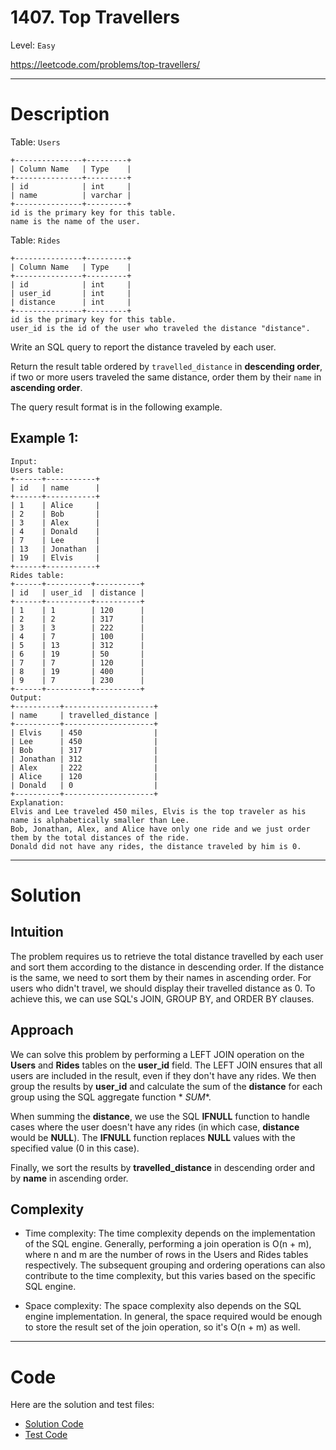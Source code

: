 # 1407. Top Travellers

Level: `Easy`

https://leetcode.com/problems/top-travellers/

---

# Description

Table: `Users`

    +---------------+---------+
    | Column Name   | Type    |
    +---------------+---------+
    | id            | int     |
    | name          | varchar |
    +---------------+---------+
    id is the primary key for this table.
    name is the name of the user.

Table: `Rides`

    +---------------+---------+
    | Column Name   | Type    |
    +---------------+---------+
    | id            | int     |
    | user_id       | int     |
    | distance      | int     |
    +---------------+---------+
    id is the primary key for this table.
    user_id is the id of the user who traveled the distance "distance".

Write an SQL query to report the distance traveled by each user.

Return the result table ordered by `travelled_distance` in **descending order**, if two or more users traveled the same
distance, order them by their `name` in **ascending order**.

The query result format is in the following example.

## Example 1:

    Input:
    Users table:
    +------+-----------+
    | id   | name      |
    +------+-----------+
    | 1    | Alice     |
    | 2    | Bob       |
    | 3    | Alex      |
    | 4    | Donald    |
    | 7    | Lee       |
    | 13   | Jonathan  |
    | 19   | Elvis     |
    +------+-----------+
    Rides table:
    +------+----------+----------+
    | id   | user_id  | distance |
    +------+----------+----------+
    | 1    | 1        | 120      |
    | 2    | 2        | 317      |
    | 3    | 3        | 222      |
    | 4    | 7        | 100      |
    | 5    | 13       | 312      |
    | 6    | 19       | 50       |
    | 7    | 7        | 120      |
    | 8    | 19       | 400      |
    | 9    | 7        | 230      |
    +------+----------+----------+
    Output:
    +----------+--------------------+
    | name     | travelled_distance |
    +----------+--------------------+
    | Elvis    | 450                |
    | Lee      | 450                |
    | Bob      | 317                |
    | Jonathan | 312                |
    | Alex     | 222                |
    | Alice    | 120                |
    | Donald   | 0                  |
    +----------+--------------------+
    Explanation:
    Elvis and Lee traveled 450 miles, Elvis is the top traveler as his name is alphabetically smaller than Lee.
    Bob, Jonathan, Alex, and Alice have only one ride and we just order them by the total distances of the ride.
    Donald did not have any rides, the distance traveled by him is 0.

---

# Solution

## Intuition

The problem requires us to retrieve the total distance travelled by each user and sort them according to the distance in
descending order. If the distance is the same, we need to sort them by their names in ascending order. For users who
didn't travel, we should display their travelled distance as 0. To achieve this, we can use SQL's JOIN, GROUP BY, and
ORDER BY clauses.

## Approach

We can solve this problem by performing a LEFT JOIN operation on the **Users** and **Rides** tables on the **user_id**
field. The LEFT JOIN ensures that all users are included in the result, even if they don't have any rides. We then group
the results by **user_id** and calculate the sum of the **distance** for each group using the SQL aggregate function *
*SUM**.

When summing the **distance**, we use the SQL **IFNULL** function to handle cases where the user doesn't have any
rides (in which case, **distance** would be **NULL**). The **IFNULL** function replaces **NULL** values with the
specified value (0 in this case).

Finally, we sort the results by **travelled_distance** in descending order and by **name** in ascending order.

## Complexity

- Time complexity:
  The time complexity depends on the implementation of the SQL engine. Generally, performing a join operation is O(n +
  m), where n and m are the number of rows in the Users and Rides tables respectively. The subsequent grouping and
  ordering operations can also contribute to the time complexity, but this varies based on the specific SQL engine.

- Space complexity:
  The space complexity also depends on the SQL engine implementation. In general, the space required would be enough to
  store the result set of the join operation, so it's O(n + m) as well.

---

# Code

Here are the solution and test files:

- [Solution Code](./solution.sql)
- [Test Code](./solution_test.go)
